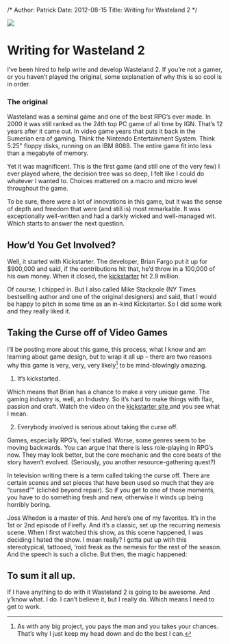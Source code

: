 /*
Author: Patrick
Date: 2012-08-15
Title: Writing for Wasteland 2 
*/

[![](http://www.patrickemclean.com/wp-content/uploads/2012/08/waste2.jpeg)](http://www.patrickemclean.com/wp-content/uploads/2012/08/waste2.jpeg)


# Writing for Wasteland 2

I’ve been hired to help write and develop Wasteland 2. If you’re not a gamer, or you haven’t played the original, some explanation of why this is so cool is in order.

### The original

Wasteland was a seminal game and one of the best RPG’s ever made. In 2000 it was still ranked as the 24th top PC game of all time by IGN. That’s 12 years after it came out. In video game years that puts it back in the Sumerian era of gaming. Think the Nintendo Entertainment System. Think 5.25" floppy disks, running on an IBM 8088. The entire game fit into less than a megabyte of memory.

Yet it was magnificent. This is the first game (and still one of the very few) I ever played where, the decision tree was so deep, I felt like I could do whatever I wanted to. Choices mattered on a macro and micro level throughout the game.

To be sure, there were a lot of innovations in this game, but it was the sense of depth and freedom that were (and still is) most remarkable. It was exceptionally well-written and had a darkly wicked and well-managed wit. Which starts to answer the next question. 


## How’d You Get Involved?


Well, it started with Kickstarter. The developer, Brian Fargo put it up for $900,000 and said, if the contributions hit that, he’d throw in a 100,000 of his own money. When it closed, the [kickstarter](http://www.kickstarter.com/projects/inxile/wasteland-2) hit 2.9 million.

Of course, I chipped in. But I also called Mike Stackpole (NY Times bestselling author and one of the original designers) and said, that I would be happy to pitch in some time as an in-kind Kickstarter. So I did some work and they really liked it.


## Taking the Curse off of Video Games

I’ll be posting more about this game, this process, what I know and am learning about game design, but to wrap it all up – there are two reasons why this game is very, very, very likely[^1] to be mind-blowingly amazing.

1) It’s kickstarted.

Which means that Brian has a chance to make a very unique game. The gaming industry is, well, an Industry. So it’s hard to make things with flair, passion and craft. Watch the video on the [kickstarter site ](http://www.kickstarter.com/projects/inxile/wasteland-2)and you see what I mean. 

2) Everybody involved is serious about taking the curse off.

Games, especially RPG’s, feel stalled. Worse, some genres seem to be moving backwards. You can argue that there is less role-playing in RPG’s now. They may look better, but the core mechanic and the core beats of the story haven’t evolved. (Seriously, you another resource-gathering quest?)

In television writing there is a term called taking the curse off. There are certain scenes and set pieces that have been used so much that they are “cursed”" (clichéd beyond repair). So if you get to one of those moments, you have to do something fresh and new, otherwise it winds up being horribly boring.

Joss Whedon is a master of this. And here’s one of my favorites. It’s in the 1st or 2nd episode of Firefly. And it’s a classic, set up the recurring nemesis scene. When I first watched this show, as this scene happened, I was deciding I hated the show. I mean really? I gotta put up with this stereotypical, tattooed, ’roid freak as the nemesis for the rest of the season. And the speech is such a cliche. But then, the magic happened:

## To sum it all up.


If I have anything to do with it Wasteland 2 is going to be awesome. And y’know what. I do. I can’t believe it, but I really do. Which means I need to get to work.

	
[^1]:As with any big project, you pays the man and you takes your chances. That’s why I just keep my head down and do the best I can. 




